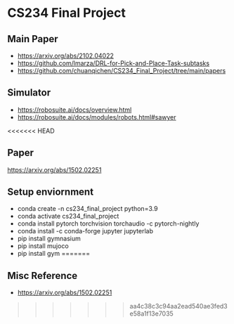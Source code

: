 # CS234 Final Project

## Main Paper
* https://arxiv.org/abs/2102.04022
* https://github.com/lmarza/DRL-for-Pick-and-Place-Task-subtasks
* https://github.com/chuanqichen/CS234_Final_Project/tree/main/papers


## Simulator
* https://robosuite.ai/docs/overview.html
* https://robosuite.ai/docs/modules/robots.html#sawyer

<<<<<<< HEAD
## Paper
https://arxiv.org/abs/1502.02251

## Setup enviornment 
*  conda create -n cs234_final_project python=3.9
*  conda activate cs234_final_project
*  conda install pytorch torchvision torchaudio -c pytorch-nightly
*  conda install -c conda-forge jupyter jupyterlab
*  pip install gymnasium
*  pip install mujoco
*  pip install gym
=======
## Misc Reference 
* https://arxiv.org/abs/1502.02251
>>>>>>> aa4c38c3c94aa2ead540ae3fed3e58a1f13e7035
